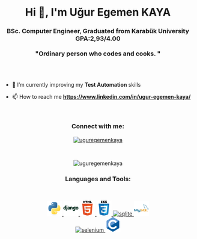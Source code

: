 <h1 align="center">Hi 👋, I'm Uğur Egemen KAYA</h1>
<h3 align="center">BSc. Computer Engineer, Graduated from Karabük University GPA:2,93/4.00 <br><br>"Ordinary person who codes and cooks. "</h3>


<br><br>

- 🌱 I’m currently improving my **Test Automation** skills

- 📫 How to reach me **https://www.linkedin.com/in/ugur-egemen-kaya/**
<br>
<h3 align="center">Connect with me:</h3>
<p align="center">
<a href="https://www.hackerrank.com/uguregemenkaya" target="blank"><img align="center" src="https://raw.githubusercontent.com/rahuldkjain/github-profile-readme-generator/master/src/images/icons/Social/hackerrank.svg" alt="uguregemenkaya" height="30" width="40" /></a>
</p><br>

<p align="center"> <img src="https://komarev.com/ghpvc/?username=uguregemenkaya&label=Profile%20views&color=b40e0e&style=plastic" alt="uguregemenkaya" /> </p>

<h3 align="center">Languages and Tools:</h3><br>
<p align="center"><a href="https://www.python.org" target="_blank" rel="noreferrer"> <img src="https://raw.githubusercontent.com/devicons/devicon/master/icons/python/python-original.svg" alt="python" width="40" height="40"/> </a>  <a href="https://www.djangoproject.com/" target="_blank" rel="noreferrer"> <img src="https://raw.githubusercontent.com/devicons/devicon/master/icons/django/django-plain-wordmark.svg" alt="django" width="40" height="40"/> </a> <a href="https://www.w3.org/html/" target="_blank" rel="noreferrer"> <img src="https://raw.githubusercontent.com/devicons/devicon/master/icons/html5/html5-original-wordmark.svg" alt="html5" width="40" height="40"/> </a><a href="https://www.w3schools.com/css/" target="_blank" rel="noreferrer"> <img src="https://raw.githubusercontent.com/devicons/devicon/master/icons/css3/css3-original-wordmark.svg" alt="css3" width="40" height="40"/> </a><a href="https://www.sqlite.org/" target="_blank" rel="noreferrer"> <img src="https://www.vectorlogo.zone/logos/sqlite/sqlite-icon.svg" alt="sqlite" width="40" height="40"/> </a> <a href="https://www.mysql.com/" target="_blank" rel="noreferrer"> <img src="https://raw.githubusercontent.com/devicons/devicon/master/icons/mysql/mysql-original-wordmark.svg" alt="mysql" width="40" height="40"/> </a><br>  <a href="https://www.selenium.dev" target="_blank" rel="noreferrer"> <img src="https://raw.githubusercontent.com/detain/svg-logos/780f25886640cef088af994181646db2f6b1a3f8/svg/selenium-logo.svg" alt="selenium" width="40" height="40"/> </a>  <a href="https://www.cprogramming.com/" target="_blank" rel="noreferrer"> <img src="https://raw.githubusercontent.com/devicons/devicon/master/icons/c/c-original.svg" alt="c" width="40" height="40"/> </a> </p>
